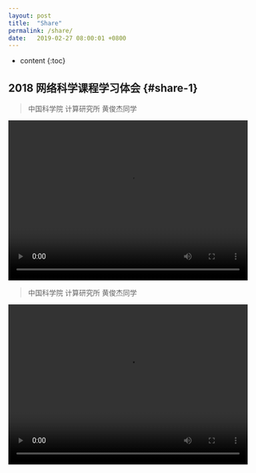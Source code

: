 ```yaml
---
layout: post
title:  "Share"
permalink: /share/
date:   2019-02-27 08:00:01 +0800
---
```


* content
{:toc}

2018 网络科学课程学习体会 {#share-1}
---

>中国科学院 计算研究所 黄俊杰同学
<div>
    <video width="480" height="320" controls>
        <source src="/ns/static/video/1.mp4" type="video/mp4">
        Sorry, your browser doesn't support embedded videos.
    </video>
</div>

>中国科学院 计算研究所 黄俊杰同学
<div>
    <video width="480" height="320" controls>
        <source src="/ns/static/video/1.mp4" type="video/mp4">
        Sorry, your browser doesn't support embedded videos.
    </video>
</div>